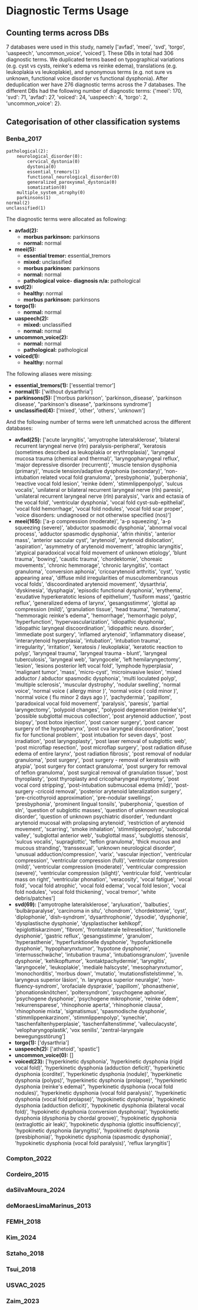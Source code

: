 # Diagnostic Terms Usage

## Counting terms across DBs
7 databases were used in this study, namely ['avfad', 'meei', 'svd', 'torgo', 'uaspeech', 'uncommon_voice', 'voiced'].
These DBs in total had 306 diagnostic terms.
We duplicated terms based on typographical variations (e.g. cyst vs cysts, reinke's edema vs reinke edema), translations (e.g. leukoplakia vs leukoplakie), and synonymous terms (e.g. not sure vs unknown, functional voice disorder vs functional dysphonia). After deduplication wer have 276 diagnostic terms across the 7 databases. The different DBs had the following number of diagnostic terms: {'meei': 170, 'svd': 71, 'avfad': 27, 'voiced': 24, 'uaspeech': 4, 'torgo': 2, 'uncommon_voice': 2}.

## Categorisation of other classification systems

### Benba_2017
	pathological(2):
		neurological_disorder(0):
			cervical_dystonia(0)
			dystonia(0)
			essential_tremors(1)
			functional_neurological_disorder(0)
			generalized_paroxysmal_dystonia(0)
			somatization(0)
		multiple_system_atrophy(0)
		parkinsons(1)
	normal(2)
	unclassified(1)


The diagnostic terms were allocated as following:
- **avfad(2):**
	- **morbus parkinson:** parkinsons
	- **normal:** normal
- **meei(5):**
	- **essential tremor:** essential_tremors
	- **mixed:** unclassified
	- **morbus parkinson:** parkinsons
	- **normal:** normal
	- **pathological voice- diagnosis n/a:** pathological
- **svd(2):**
	- **healthy:** normal
	- **morbus parkinson:** parkinsons
- **torgo(1):**
	- **normal:** normal
- **uaspeech(2):**
	- **mixed:** unclassified
	- **normal:** normal
- **uncommon_voice(2):**
	- **normal:** normal
	- **pathological:** pathological
- **voiced(1):**
	- **healthy:** normal

The following aliases were missing:
- **essential_tremors(1):** ['essential tremor']
- **normal(1):** ['without dysarthria']
- **parkinsons(5):** ['morbus parkinson', 'parkinson_disease', 'parkinson disease', "parkinson's disease", 'parkinsons syndrome']
- **unclassified(4):** ['mixed', 'other', 'others', 'unknown']

And the following number of terms were left unmatched across the different databases:
- **avfad(25):** ['acute laryngitis', 'amyotrophe lateralsklerose', 'bilateral recurrent laryngeal nerve (rln) paralysis-peripheral', 'keratosis (sometimes described as leukoplakia or erythroplasia)', 'laryngeal mucosa trauma (chemical and thermal)', 'laryngopharyngeal reflux', 'major depressive disorder (recurrent)', 'muscle tension dysphonia (primary)', 'muscle tension/adaptive dysphonia (secondary)', 'non-intubation related vocal fold granuloma', 'presbyphonia', 'puberphonia', 'reactive vocal fold lesion', 'reinke ödem', 'stimmlippenpolyp', 'sulcus vocalis', 'unilateral or bilateral recurrent laryngeal nerve (rln) paresis', 'unilateral recurrent laryngeal nerve (rln) paralysis', 'varix and ectasia of the vocal fold', 'ventricular dysphonia', 'vocal fold cyst-sub-epithelial', 'vocal fold hemorrhage', 'vocal fold nodules', 'vocal fold scar proper', 'voice disorders: undiagnosed or not otherwise specified (nos)']
- **meei(165):** ['a-p compression (moderate)', 'a-p squeezing', 'a-p squeezing (severe)', 'abductor spasmodic dysphonia', 'abnormal vocal process', 'adductor spasmodic dysphonia', 'afrin rhinitis', 'anterior mass', 'anterior saccular cyst', 'arytenoid', 'arytenoid dislocation', 'aspiration', 'asymmetry of arytenoid movement', 'atrophic laryngitis', 'atypical paradoxical vocal fold movement of unknown etiology', 'blunt trauma', 'bowing', 'caustic trauma', 'chordektomie', 'choreaic movements', 'chronic hemmorage', 'chronic laryngitis', 'contact granuloma', 'conversion aphonia', 'cricoarytenoid arthritis', 'cyst', 'cystic appearing area', 'diffuse mild irregularities of musculomembranous vocal folds', 'discoordinated arytenoid movement', 'dysarthria', 'dyskinesia', 'dysphagia', 'episodic functional dysphonia', 'erythema', 'exudative hyperkeratotic lesions of epithelium', 'fusiform mass', 'gastric reflux', 'generalized edema of larynx', 'gesangsstimme', 'glottal ap compression (mild)', 'granulation tissue', 'head trauma', 'hematoma', "hemmoragic reinke's edema", 'hemorrhage', 'hemorrhagic polyp', 'hyperfunction', 'hypervascularization', 'idiopathic dysphonia', 'idiopathic laryngeal discoordination', 'idiopathic neuro. disorder', 'immediate post surgery', 'inflamed arytenoid', 'inflammatory disease', 'interarytenoid hyperplasia', 'intubation', 'intubation trauma', 'irregularity', 'irritation', 'keratosis / leukoplakia', 'keratotic reaction to polyp', 'laryngeal trauma', 'laryngeal trauma - blunt', 'laryngeal tuberculosis', 'laryngeal web', 'laryngocele', 'left hemilaryngectomy', 'lesion', 'lesions posterior left vocal fold', 'lymphode hyperplasia', 'malignant tumor', 'mass', 'micro-cyst', 'microinvasive lesion', 'mixed adductor / abductor spasmodic dysphonia', 'multi loculated polyp', 'multiple sclerosis', 'muscular dystrophy', 'nodular swelling', 'normal voice', 'normal voice ( allergy minor )', 'normal voice ( cold minor )', 'normal voice ( flu minor 2 days ago )', 'pachydermia', 'papillom', 'paradoxical vocal fold movement', 'paralysis', 'paresis', 'partial laryngectomy', 'polypoid changes', "polypoid degeneration (reinke's)", 'possible subglottal mucous collection', 'post arytenoid adduction', 'post biopsy', 'post botox injection', 'post cancer surgery', 'post cancer surgery of the hypopharynx', 'post cva laryngeal discoordination', 'post fix for functional problem', 'post intubation for seven days', 'post irradiation', 'post laryngoplasty', 'post laser removal of subglottic web', 'post microflap resection', 'post microflap surgery', 'post radiation difuse edema of entire larynx', 'post radiation fibrosis', 'post removal of nodular granuloma', 'post surgery', 'post surgery - removal of keratosis with atypia', 'post surgery for contact granuloma', 'post surgery for removal of teflon granuloma', 'post surgical removal of granulation tissue', 'post thyroplasty', 'post thyroplasty and cricopharyngeal myotomy', 'post vocal cord stripping', 'post-intubation submucosal edema (mild)', 'post-surgery -cricoid removal', 'posterior arytenoid lateralization surgery', 'pre-cricothyroid approximation', 'pre-nodular swellings', 'presbyphonia', 'prominent lingual tonsils', 'puberphonia', 'question of sln', 'question of subglottic masses', 'question of unknown neurological disorder', 'question of unknown psychiatric disorder', 'redundant arytenoid mucosal with prolapsing arytenoid', 'restriction of arytenoid movement', 'scarring', 'smoke inhalation', 'stimmlippenpolyp', 'subcordal valley', 'subglottal anterior web', 'subglottal mass', 'subglottis stenosis', 'sulcus vocalis', 'supraglottic', 'teflon granuloma', 'thick mucous and mucous stranding', 'transsexual', 'unknown neurological disorder', 'unusual adduction/compression', 'varix', 'vascular injection', 'ventricular compression', 'ventricular compression (full)', 'ventricular compression (mild)', 'ventricular compression (moderate)', 'ventricular compression (severe)', 'ventricular compression (slight)', 'ventricular fold', 'ventricular mass on right', 'ventricular phonation', 'veracosity', 'vocal fatigue', 'vocal fold', 'vocal fold atrophic', 'vocal fold edema', 'vocal fold lesion', 'vocal fold nodules', 'vocal fold thickening', 'vocal tremor', 'white debris/patches']
- **svd(69):** ['amyotrophe lateralsklerose', 'aryluxation', 'balbuties', 'bulbärparalyse', 'carcinoma in situ', 'chondrom', 'chordektomie', 'cyst', 'diplophonie', 'dish-syndrom', 'dysarthrophonie', 'dysodie', 'dysphonie', 'dysplastische dysphonie', 'dysplastischer kehlkopf', 'epiglottiskarzinom', 'fibrom', 'frontolaterale teilresektion', 'funktionelle dysphonie', 'gastric reflux', 'gesangsstimme', 'granulom', 'hyperasthenie', 'hyperfunktionelle dysphonie', 'hypofunktionelle dysphonie', 'hypopharynxtumor', 'hypotone dysphonie', 'internusschwäche', 'intubation trauma', 'intubationsgranulom', 'juvenile dysphonie', 'kehlkopftumor', 'kontaktpachydermie', 'laryngitis', 'laryngocele', 'leukoplakie', 'mediale halscyste', 'mesopharynxtumor', 'monochorditis', 'morbus down', 'mutatio', 'mutationsfistelstimme', 'n. laryngeus superior läsion', 'n. laryngeus superior neuralgie', 'non-fluency-syndrom', 'orofaciale dyspraxie', 'papillom', 'phonasthenie', 'phonationsknötchen', 'poltersyndrom', 'psychogene aphonie', 'psychogene dysphonie', 'psychogene mikrophonie', 'reinke ödem', 'rekurrensparese', 'rhinophonie aperta', 'rhinophonie clausa', 'rhinophonie mixta', 'sigmatismus', 'spasmodische dysphonie', 'stimmlippenkarzinom', 'stimmlippenpolyp', 'synechie', 'taschenfaltenhyperplasie', 'taschenfaltenstimme', 'valleculacyste', 'velopharyngoplastik', 'vox senilis', 'zentral-laryngale bewegungsstörung']
- **torgo(1):** ['dysarthria']
- **uaspeech(2):** ['athetoid', 'spastic']
- **uncommon_voice(0):** []
- **voiced(23):** ['hyperkinetic dysphonia', 'hyperkinetic dysphonia  (rigid vocal fold)', 'hyperkinetic dysphonia (adduction deficit)', 'hyperkinetic dysphonia (cordite)', 'hyperkinetic dysphonia (nodule)', 'hyperkinetic dysphonia (polyps)', 'hyperkinetic dysphonia (prolapse)', "hyperkinetic dysphonia (reinke's edema)", 'hyperkinetic dysphonia (vocal fold nodules)', 'hyperkinetic dysphonia (vocal fold paralysis)', 'hyperkinetic dysphonia (vocal fold prolapse)', 'hypokinetic dysphonia', 'hypokinetic dysphonia (adduction deficit)', 'hypokinetic dysphonia (bilateral vocal fold)', 'hypokinetic dysphonia (conversion dysphonia)', 'hypokinetic dysphonia (dysphonia by chordal groove)', 'hypokinetic dysphonia (extraglottic air leak)', 'hypokinetic dysphonia (glottic insufficiency)', 'hypokinetic dysphonia (laryngitis)', 'hypokinetic dysphonia (presbiphonia)', 'hypokinetic dysphonia (spasmodic dysphonia)', 'hypokinetic dysphonia (vocal fold paralysis)', 'reflux laryngitis']

### Compton_2022
### Cordeiro_2015
### daSilvaMoura_2024
### deMoraesLimaMarinus_2013
### FEMH_2018
### Kim_2024
### Sztaho_2018
### Tsui_2018
### USVAC_2025
### Zaim_2023
